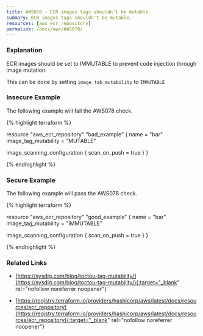 ```yaml
---
title: AWS078 - ECR images tags shouldn't be mutable.
summary: ECR images tags shouldn't be mutable. 
resources: [aws_ecr_repository] 
permalink: /docs/aws/AWS078/
---
```

### Explanation


ECR images should be set to IMMUTABLE to prevent code injection through image mutation.

This can be done by setting <code>image_tab_mutability</code> to <code>IMMUTABLE</code>



### Insecure Example

The following example will fail the AWS078 check.

{% highlight terraform %}

resource "aws_ecr_repository" "bad_example" {
  name                 = "bar"
  image_tag_mutability = "MUTABLE"

  image_scanning_configuration {
    scan_on_push = true
  }
}

{% endhighlight %}



### Secure Example

The following example will pass the AWS078 check.

{% highlight terraform %}

resource "aws_ecr_repository" "good_example" {
  name                 = "bar"
  image_tag_mutability = "IMMUTABLE"

  image_scanning_configuration {
    scan_on_push = true
  }
}

{% endhighlight %}



### Related Links


- [https://sysdig.com/blog/toctou-tag-mutability/](https://sysdig.com/blog/toctou-tag-mutability/){:target="_blank" rel="nofollow noreferrer noopener"}

- [https://registry.terraform.io/providers/hashicorp/aws/latest/docs/resources/ecr_repository](https://registry.terraform.io/providers/hashicorp/aws/latest/docs/resources/ecr_repository){:target="_blank" rel="nofollow noreferrer noopener"}


